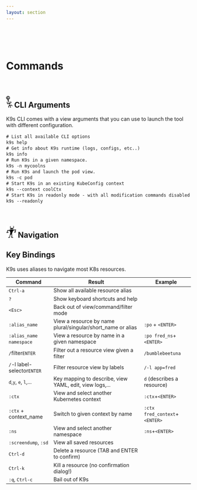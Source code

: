 ```yaml
---
layout: section
---
```


<i class="icon fas fa-terminal fa-7x"></i>

<br/>
<br/>
<br/>

# Commands

<br/>

## <img src="/assets/sections/overview.png" width="auto" height="32"/> CLI Arguments

K9s CLI comes with a view arguments that you can use to launch the tool with different configuration.

```shell
# List all available CLI options
k9s help
# Get info about K9s runtime (logs, configs, etc..)
k9s info
# Run K9s in a given namespace.
k9s -n mycoolns
# Run K9s and launch the pod view.
k9s -c pod
# Start K9s in an existing KubeConfig context
k9s --context coolCtx
# Start K9s in readonly mode - with all modification commands disabled
k9s --readonly
```

<br/>

## <img src="/assets/sections/examples.png" width="auto" height="32"/> Navigation

## Key Bindings

K9s uses aliases to navigate most K8s resources.

| Command                     | Result                                                      | Example                       |
| --------------------------- | ----------------------------------------------------------- | ----------------------------- |
| `Ctrl-a`                    | Show all available resource alias                           |                               |
| `?`                         | Show keyboard shortcuts and help                            |                               |
| `<Esc>`                     | Back out of view/command/filter mode                        |                               |
| `:alias_name`               | View a resource by name plural/singular/short_name or alias | `:po` + `<ENTER>`             |
| `:alias_name namespace`     | View a resource by name in a given namespace                | `:po fred_ns`+`<ENTER>`       |
| `/`filter`ENTER`            | Filter out a resource view given a filter                   | `/bumblebeetuna`              |
| `/`-l label-selector`ENTER` | Filter resource view by labels                              | `/-l app=fred`                |
| `d`,`y`, `e`, `l`,...       | Key mapping to describe, view YAML, edit, view logs,...     | `d` (describes a resource)    |
| `:ctx`                      | View and select another Kubernetes context                  | `:ctx`+`<ENTER>`              |
| `:ctx` + context_name       | Switch to given context by name                             | `:ctx fred_context`+`<ENTER>` |
| `:ns`                       | View and select another namespace                           | `:ns`+`<ENTER>`               |
| `:screendump`, `:sd`        | View all saved resources                                    |                               |
| `Ctrl-d`                    | Delete a resource (TAB and ENTER to confirm)                |                               |
| `Ctrl-k`                    | Kill a resource (no confirmation dialog!)                   |                               |
| `:q`, `Ctrl-c`              | Bail out of K9s                                             |                               |

